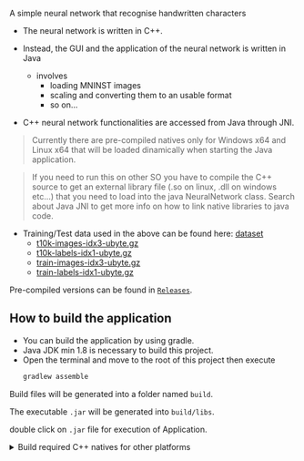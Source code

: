 A simple neural network that recognise handwritten characters


+ The neural network is written in C++.

+ Instead, the GUI and the application of the neural network is written in Java
  + involves
    + loading MNINST images
    + scaling and converting them to an usable format
    + so on...
+ C++ neural network functionalities are accessed from Java through JNI. 

> Currently there are pre-compiled natives only for Windows x64 and Linux x64 that will be loaded dinamically when starting the Java application. 

> If you need to run this on other SO you have to compile the C++ source to get an external library file (.so on linux, .dll on windows etc...) that you need to load into the java NeuralNetwork class. Search about Java JNI to get more info on how to link native libraries to java code.

+ Training/Test data used in the above can be found here: [dataset](../../tree/dataset)
  - [t10k-images-idx3-ubyte.gz](../../raw/dataset/t10k-images-idx3-ubyte.gz)
  - [t10k-labels-idx1-ubyte.gz](../../raw/dataset/t10k-labels-idx1-ubyte.gz)
  - [train-images-idx3-ubyte.gz](../../raw/dataset/train-images-idx3-ubyte.gz)
  - [train-labels-idx1-ubyte.gz](../../raw/dataset/train-labels-idx1-ubyte.gz)

Pre-compiled versions can be found in [```Releases```](../../releases#:~:text=HandWrittenDigitRecognition).

## How to build the application

- You can build the application by using gradle.
- Java JDK min 1.8 is necessary to build this project.
- Open the terminal and move to the root of this project then execute
  ```bash
  gradlew assemble
  ```

Build files will be generated into a folder named ```build```.

The executable ```.jar``` will be generated into ```build/libs```.

double click on ```.jar``` file for execution of Application.

<details>
<summary>Build required C++ natives for other platforms</summary>
<br/>

- This version comes with pre-compiled Windows x64 and Linux x64 natives.
- If you want this application to run on a diffent OS you need to
compile the C++ sources. 

> Source files are located into [```src/main/cpp```](../../tree/master/src/main/cpp). You need CMake to compile the library.

</details>
